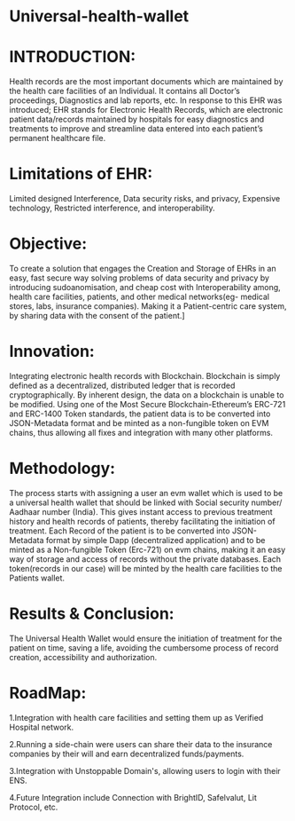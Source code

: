 # Universal-health-wallet

# INTRODUCTION:

Health records are the most important documents which are maintained by the health care facilities of an Individual. It contains all Doctor’s proceedings, Diagnostics and lab reports, etc.
In response to this EHR was introduced; EHR stands for Electronic Health Records, which are electronic patient data/records maintained by hospitals for easy diagnostics and treatments to improve and streamline data entered into each patient’s permanent healthcare file.

# Limitations of EHR:

Limited designed Interference, Data security risks, and privacy,
Expensive technology, Restricted interference, and interoperability.

# Objective:

To create a solution that engages the Creation and Storage of EHRs in an easy, fast secure way solving problems of data security and privacy by introducing sudoanomisation, and cheap cost with Interoperability among, health care facilities, patients, and other medical networks(eg- medical stores, labs, insurance companies). Making it a Patient-centric care system, by sharing data with the consent of the patient.]

# Innovation:

Integrating electronic health records with Blockchain. Blockchain is simply defined as a decentralized, distributed ledger that is recorded cryptographically. By inherent design, the data on a blockchain is unable to be modified. Using one of the Most Secure Blockchain-Ethereum’s ERC-721 and ERC-1400 Token standards, the patient data is to be converted into JSON-Metadata format and be minted as a non-fungible token on EVM chains, thus allowing all fixes and integration with many other platforms.

# Methodology:

The process starts with assigning a user an evm wallet which is used to be a universal health wallet that should be linked with Social security number/ Aadhaar number (India). This gives instant access to previous treatment history and health records of patients, thereby facilitating the initiation of treatment.
Each Record of the patient is to be converted into JSON-Metadata format by simple Dapp (decentralized application) and to be minted as a Non-fungible Token (Erc-721) on evm chains, making it an easy way of storage and access of records without the private databases.
Each token(records in our case) will be minted by the health care facilities to the Patients wallet.

# Results & Conclusion:

The Universal Health Wallet would ensure the initiation of  treatment for the patient on time, saving a life, avoiding the cumbersome process of record creation, accessibility and authorization.

# RoadMap:
1.Integration with health care facilities and setting them up as Verified Hospital network.

2.Running a side-chain were users can share their data to the insurance companies by their will and earn decentralized funds/payments.

3.Integration with Unstoppable Domain's, allowing users to login with their ENS.

4.Future Integration include Connection with BrightID, Safelvalut, Lit Protocol, etc.
